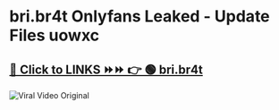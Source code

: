 
 # bri.br4t Onlyfans Leaked - Update Files uowxc

## <h2><a href="https://clipsfans.com/bri.br4t&ref=git">🔗 Click to LINKS ⏩⏩ 👉 🟢 bri.br4t </a></h2>

<a href="https://clipsfans.com/bri.br4t&ref=git" rel="nofollow" data-target="animated-image.originalLink"><img src="https://i.ibb.co.com/xMMVF88/686577567.gif" alt="Viral Video Original" style="max-width: 100%; display: inline-block;" data-target="animated-image.originalImage"></a>

